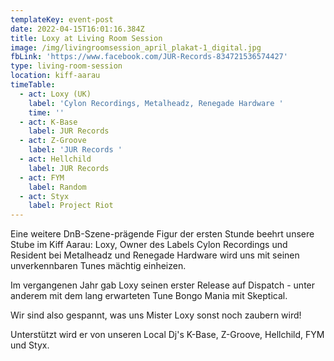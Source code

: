 ```yaml
---
templateKey: event-post
date: 2022-04-15T16:01:16.384Z
title: Loxy at Living Room Session
image: /img/livingroomsession_april_plakat-1_digital.jpg
fbLink: 'https://www.facebook.com/JUR-Records-834721536574427'
type: living-room-session
location: kiff-aarau
timeTable:
  - act: Loxy (UK)
    label: 'Cylon Recordings, Metalheadz, Renegade Hardware '
    time: ''
  - act: K-Base
    label: JUR Records
  - act: Z-Groove
    label: 'JUR Records '
  - act: Hellchild
    label: JUR Records
  - act: FYM
    label: Random
  - act: Styx
    label: Project Riot
---
```

Eine weitere DnB-Szene-prägende Figur der ersten Stunde beehrt unsere Stube im Kiff Aarau: Loxy, Owner des Labels Cylon Recordings und Resident bei Metalheadz und Renegade Hardware wird uns mit seinen unverkennbaren Tunes mächtig einheizen.

Im vergangenen Jahr gab Loxy seinen erster Release auf Dispatch - unter anderem mit dem lang erwarteten Tune Bongo Mania mit Skeptical.

Wir sind also gespannt, was uns Mister Loxy sonst noch zaubern wird!

Unterstützt wird er von unseren Local Dj's K-Base, Z-Groove, Hellchild, FYM und Styx.
